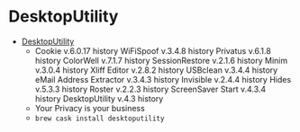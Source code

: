 # DesktopUtility
- [DesktopUtility](https://sweetpproductions.com/)
  -  Cookie v.6.0.17 history WiFiSpoof v.3.4.8 history Privatus v.6.1.8 history ColorWell v.7.1.7 history SessionRestore v.2.1.6 history Minim v.3.0.4 history Xliff Editor v.2.8.2 history USBclean v.3.4.4 history eMail Address Extractor v.3.4.3 history Invisible v.2.4.4 history Hides v.5.3.3 history Roster v.2.2.3 history ScreenSaver Start v.4.3.4 history DesktopUtility v.4.3 history
  - Your Privacy is your business
  - `brew cask install desktoputility`
